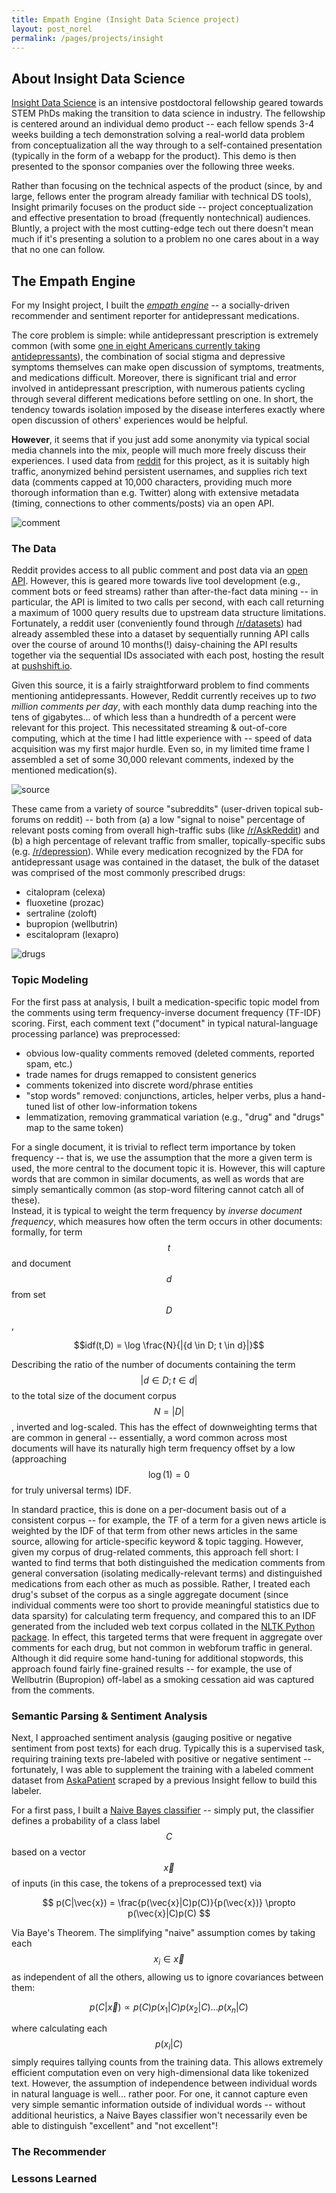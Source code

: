 ```yaml
---
title: Empath Engine (Insight Data Science project)
layout: post_norel
permalink: /pages/projects/insight
---
```


## About Insight Data Science

[Insight Data Science](http://insightdatascience.com/) is an intensive 
postdoctoral fellowship geared towards STEM PhDs making the transition to data 
science in industry.  The fellowship is centered around an individual demo 
product -- each fellow spends 3-4 weeks building a tech demonstration solving 
a real-world data problem from conceptualization all the way through to a 
self-contained presentation (typically in the form of a webapp for 
the product).  This demo is then presented to the sponsor companies over the 
following three weeks.

Rather than focusing on the technical aspects of the product (since, by and 
large, fellows enter the program already familiar with technical DS tools), 
Insight primarily focuses on the product side -- project conceptualization and 
effective presentation to broad (frequently nontechnical) audiences.  Bluntly, 
a project with the most cutting-edge tech out there doesn't mean much if it's 
presenting a solution to a problem no one cares about in a way that no one can 
follow.

## The Empath Engine

For my Insight project, I built the [_empath engine_](https://github.com/jrwalk/empath) 
-- a socially-driven recommender and sentiment reporter for antidepressant 
medications.  

The core problem is simple: while antidepressant prescription is extremely 
common (with some [one in eight Americans currently taking antidepressants](https://www.cdc.gov/nchs/products/databriefs/db283.htm)), 
the combination of social stigma and depressive symptoms themselves can make 
open discussion of symptoms, treatments, and medications difficult.  Moreover, 
there is significant trial and error involved in antidepressant prescription, 
with numerous patients cycling through several different medications before 
settling on one.  In short, the tendency towards isolation imposed by the 
disease interferes exactly where open discussion of others' experiences would 
be helpful.

**However**, it seems that if you just add some anonymity via typical social 
media channels into the mix, people will much more freely discuss their 
experiences.  I used data from [reddit](https://www.reddit.com) for this 
project, as it is suitably high traffic, anonymized behind persistent 
usernames, and supplies rich text data (comments capped at 10,000 characters, 
providing much more thorough information than e.g. Twitter) along with extensive 
metadata (timing, connections to other comments/posts) via an open API.

![comment](/images/projects/insight/wellbutrin_comment_zoomed.png)

### The Data

Reddit provides access to all public comment and post data via an 
[open API](https://www.reddit.com/dev/api/).  However, this is geared more 
towards live tool development (e.g., comment bots or feed streams) rather than 
after-the-fact data mining -- in particular, the API is limited to two calls 
per second, with each call returning a maximum of 1000 query results due to 
upstream data structure limitations.  Fortunately, a reddit user (conveniently 
found through [/r/datasets](https://www.reddit.com/r/datasets)) had already 
assembled these into a dataset by sequentially running API calls over the 
course of around 10 months(!) daisy-chaining the API results together via the 
sequential IDs associated with each post, hosting the result at 
[pushshift.io](https://pushshift.io/).

Given this source, it is a fairly straightforward problem to find comments 
mentioning antidepressants.  However, Reddit currently receives up to _two 
million comments per day_, with each monthly data dump reaching into the tens 
of gigabytes... of which less than a hundredth of a percent were relevant for 
this project.  This necessitated streaming & out-of-core computing, which at 
the time I had little experience with -- speed of data acquisition was my first 
major hurdle.  Even so, in my limited time frame I assembled a set of some 
30,000 relevant comments, indexed by the mentioned medication(s).

![source](/images/projects/insight/subreddits.png)

These came from a variety of source "subreddits" (user-driven topical 
sub-forums on reddit) -- both from (a) a low "signal to noise" percentage of 
relevant posts coming from overall high-traffic subs 
(like [/r/AskReddit](https://www.reddit.com/r/AskReddit)) and (b) a high 
percentage of relevant traffic from smaller, topically-specific subs (e.g. 
[/r/depression](https://www.reddit.com/r/depression)).  While every medication 
recognized by the FDA for antidepressant usage was contained in the dataset, 
the bulk of the dataset was comprised of the most commonly prescribed drugs:

* citalopram (celexa)
* fluoxetine (prozac)
* sertraline (zoloft)
* bupropion (wellbutrin)
* escitalopram (lexapro)

![drugs](/images/projects/insight/drugs.png)

### Topic Modeling

For the first pass at analysis, I built a medication-specific topic model from 
the comments using term frequency-inverse document frequency (TF-IDF) scoring. 
First, each comment text ("document" in typical natural-language processing 
parlance) was preprocessed:

* obvious low-quality comments removed (deleted comments, reported spam, etc.)
* trade names for drugs remapped to consistent generics
* comments tokenized into discrete word/phrase entities
* "stop words" removed: conjunctions, articles, helper verbs, plus a hand-tuned 
list of other low-information tokens
* lemmatization, removing grammatical variation (e.g., "drug" and "drugs" map 
to the same token)

For a single document, it is trivial to reflect term importance by token 
frequency -- that is, we use the assumption that the more a given term is used, 
the more central to the document topic it is.  However, this will capture words 
that are common in similar documents, as well as words that are simply 
semantically common (as stop-word filtering cannot catch all of these).  
Instead, it is typical to weight the term frequency by _inverse document 
frequency_, which measures how often the term occurs in other documents: 
formally, for term $$t$$ and document $$d$$ from set $$D$$,

$$idf(t,D) = \log \frac{N}{|{d \in D; t \in d}|}$$

Describing the ratio of the number of documents containing the term 
$$|{d \in D; t \in d}|$$ to the total size of the document corpus $$N = |D|$$, 
inverted and log-scaled. This has the effect of downweighting terms that are 
common in general -- essentially, a word common across most documents will have 
its naturally high term frequency offset by a low (approaching $$\log(1) = 0$$ 
for truly universal terms) IDF.

In standard practice, this is done on a per-document basis out of a consistent 
corpus -- for example, the TF of a term for a given news article is weighted by 
the IDF of that term from other news articles in the same source, allowing for 
article-specific keyword & topic tagging.  However, given my corpus of 
drug-related comments, this approach fell short: I wanted to find terms that 
both distinguished the medication comments from general conversation (isolating 
medically-relevant terms) and distinguished medications from each other as much 
as possible.  Rather, I treated each drug's subset of the corpus as a single 
aggregate document (since individual comments were too short to provide 
meaningful statistics due to data sparsity) for calculating term frequency, and 
compared this to an IDF generated from the included web text corpus collated in 
the [NLTK Python package](http://www.nltk.org/book/ch02.html).  In effect, this 
targeted terms that were frequent in aggregate over comments for each drug, but 
not common in webforum traffic in general.  Although it did require some 
hand-tuning for additional stopwords, this approach found fairly fine-grained 
results -- for example, the use of Wellbutrin (Bupropion) off-label as a 
smoking cessation aid was captured from the comments.

### Semantic Parsing & Sentiment Analysis

Next, I approached sentiment analysis (gauging positive or negative sentiment 
from post texts) for each drug.  Typically this is a supervised task, requiring 
training texts pre-labeled with positive or negative sentiment -- fortunately, I 
was able to supplement the training with a labeled comment dataset from 
[AskaPatient](https://www.askapatient.com/) scraped by a previous Insight 
fellow to build this labeler.

For a first pass, I built a [Naive Bayes classifier](https://en.wikipedia.org/wiki/Naive_Bayes_classifier) -- 
simply put, the classifier defines a probability of a class label $$C$$ based 
on a vector $$\vec{x}$$ of inputs (in this case, the tokens of a preprocessed 
text) via

$$ p(C|\vec{x}) = \frac{p(\vec{x}|C)p(C)}{p(\vec{x})} \propto p(\vec{x}|C)p(C) $$

Via Baye's Theorem.  The simplifying "naive" assumption comes by taking each 
$$x_i \in \vec{x}$$ as independent of all the others, allowing us to ignore 
covariances between them:

$$ p(C|\vec{x}) \propto p(C)p(x_1|C)p(x_2|C)...p(x_n|C) $$

where calculating each $$p(x_i|C)$$ simply requires tallying counts from the 
training data.  This allows extremely efficient computation even on very 
high-dimensional data like tokenized text.  However, the assumption of 
independence between individual words in natural language is well... rather 
poor.  For one, it cannot capture even very simple semantic information outside 
of individual words -- without additional heuristics, a Naive Bayes classifier 
won't necessarily even be able to distinguish "excellent" and "not excellent"!

### The Recommender

### Lessons Learned

